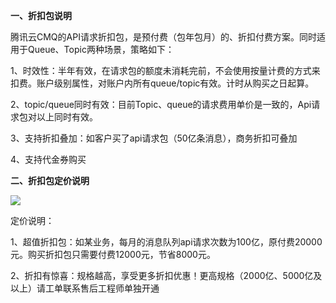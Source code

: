 **一、折扣包说明**

腾讯云CMQ的API请求折扣包，是预付费（包年包月）的、折扣付费方案。同时适用于Queue、Topic两种场景，策略如下：


1、时效性：半年有效，在请求包的额度未消耗完前，不会使用按量计费的方式来扣费。账户级别属性，对账户内所有queue/topic有效。计时从购买之日起算。2、topic/queue同时有效：目前Topic、queue的请求费用单价是一致的，Api请求包对以上同时有效。3、支持折扣叠加：如客户买了api请求包（50亿条消息），商务折扣可叠加

4、支持代金券购买

**二、折扣包定价说明**


![](//mc.qcloudimg.com/static/img/6048edf6fc829e3f9b68a7c403d6d377/image.jpg)



定价说明：

1、超值折扣包：如某业务，每月的消息队列api请求次数为100亿，原付费20000元。购买折扣包只需要付费12000元，节省8000元。

2、折扣有惊喜：规格越高，享受更多折扣优惠！更高规格（2000亿、5000亿及以上）请工单联系售后工程师单独开通
  
  




